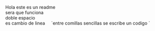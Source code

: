 Hola  este es un readme  
sera que funciona      
doble espacio  
es cambio de linea    
`entre comillas sencillas se escribe un codigo ´  
